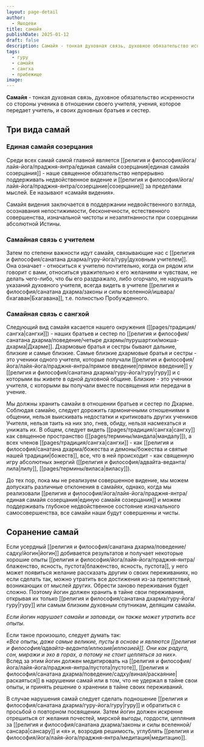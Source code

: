 ```yaml
---
layout: page-detail
author:
  - Яшодеви
title: самайя
publishDate: 2025-01-12
draft: false
description: Самайя - тонкая духовная связь, духовное обязательство искренности со стороны ученика в отношении своего учителя; учения, которое передает учитель; и своих духовных братьев и сестер.
tags:
  - гуру
  - самайя
  - сангха
  - прибежище
image:
---
```

**Самайя** - тонкая духовная связь, духовное обязательство искренности со стороны ученика в отношении своего учителя, учения, которое передает учитель, и своих духовных братьев и сестер.

## Три вида самай 
### Единая самайя созерцания
Среди всех самай самой главной является [[религия и философия/йога/лайя-йога/праджня-янтра/единая самайя созерцания|единая самайя созерцания]] - наше священное обязательство непрерывно поддерживать недвойственное видение и [[религия и философия/йога/лайя-йога/праджня-янтра/созерцание|созерцание]] за пределами мыслей. Ее называют «самайя видения». 

Самайя видения заключается в поддержании недвойственного взгляда, осознавания непостижимости, бесконечности, естественного совершенства, изначальной чистоты и незапятнанности при созерцании абсолютной Истины. 

### Самайная связь с учителем
Затем по степени важности идут самайя, связывающие нас с [[религия и философия/санатана дхарма/гуру-йога/гуру|духовным учителем]]. Она означает - относиться к учителю почтительно, когда он рядом или говорит с вами, относиться уважительно к его желаниям и чувствам, не делать чего-либо, что бы его раздражало, либо огорчало, не нарушать указаний духовного учителя, всегда видеть в учителе [[религия и философия/санатана дхарма/законы и силы вселенной/ишвара/бхагаван|Бхагавана]], т.е. полностью Пробужденного. 

### Самайная связь с сангхой
Следующий вид самайя касается нашего окружения ([[pages/традиция/сангха|сангхи]]) - наших братьев и сестер по [[религия и философия/санатана дхарма/поведение/четыре дхармы/пурушартхи/мокша-дхарма|Дхарме]]. Дхармовые братья и сестры бывают дальние, близкие и самые близкие. Самые близкие дхармовые братья и сестры - это ученики одного учителя, которые получали [[религия и философия/йога/лайя-йога/праджня-янтра/прямое введение|прямое введение]] у [[религия и философия/санатана дхарма/гуру-йога/гуру|гуру]] и с которыми вы живете в одной духовной общине. Близкие - это ученики учителя, с которыми вы получали вместе посвящения или передачи в учение. 

Мы должны хранить самайи в отношении братьев и сестер по Дхарме. Соблюдая самайю, следует дорожить гармоничными отношениями в общении, нельзя выискивать недостатки и критиковать других учеников Учителя, нельзя таить на них зло, гнев, обиду, нельзя насмехаться и унижать их. В общем, следует видеть [[pages/традиция/сангха|сангху]] как священное пространство ([[pages/термины/мандала|мандалу]]), а всех членов [[pages/традиция/сангха|сангхи]] - как [[религия и философия/санатана дхарма/божества и демоны/божества и святые нашей традиции|божеств]], все, что в ней происходит - как священную игру абсолютных энергий ([[религия и философия/адвайта-веданта/лила|лилу]], [[pages/термины/виласа|виласу]]). 

До тех пор, пока мы не реализуем совершенное видение, мы можем допускать различные отклонения в самайях, однако, когда мы реализовали [[религия и философия/йога/лайя-йога/праджня-янтра/единая самайя созерцания|единую самайя созерцания]] и можем поддерживать глубокое недвойственное состояние изначального самосовершенства, все самайи наши будут совершенны и чисты. 

## Соранение самай 
Если усердный [[религия и философия/санатана дхарма/поведение/садху/йогин|йогин]] добивается результатов и получает некоторые хорошие опыты [[религия и философия/йога/лайя-йога/праджня-янтра/блаженство, ясность, пустота|блаженство, ясность, пустота]], у него может появиться желание рассказать другим о своих переживаниях, но если сделать так, можно утратить все достижения из-за препятствий, возникающих от мыслей других. Обрести заново переживания будет сложно. Поэтому йогин должен хранить в тайне свои переживания, открывая их только [[религия и философия/санатана дхарма/гуру-йога/гуру|гуру]] или самым близким духовным спутникам, делящим самайи. 

*Если йогин нарушает самайи и заповеди, он также может утратить все опыты.* 

Если такое произошло, следует думать так:\
*«Все опыты, даже самые великие, пусты в основе и являются [[религия и философия/адвайта-веданта/иллюзия|иллюзией]]. Они как радуга, сон, миражи и эхо в горах, а потому не стоит цепляться за них».*\
Вслед за этим йогин должен медитировать на [[религия и философия/йога/лайя-йога/праджня-янтра/пустота|пустоте]], [[религия и философия/санатана дхарма/поведение/садху/виная/раскаяние|раскаяться]] в нарушении самай или в том, что не удержал в тайне свои опыты, и принять решение о хранении в тайне своих переживаний. 

В случае нарушения самай следует сделать подношение [[религия и философия/санатана дхарма/гуру-йога/гуру|гуру]] и обратиться с просьбой о повторном посвящении. Затем йогин должен искренне отрешиться от желания почестей, мирской выгоды, гордости, цепляния за [[религия и философия/санатана дхарма/законы и силы вселенной/сансара|сансару]] и «я» и, возродив решимость, углублять [[религия и философия/йога/лайя-йога/праджня-янтра/медитация|медитацию]].